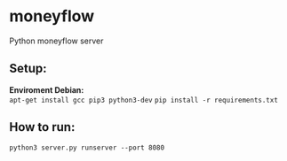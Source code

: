 # moneyflow
Python moneyflow server

Setup:
------------- 
**Enviroment Debian:**<br>
`apt-get install gcc pip3 python3-dev`
`pip install -r requirements.txt`

How to run:
-------------
`python3 server.py runserver --port 8080`
